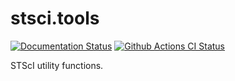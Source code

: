 # stsci.tools

[![Documentation Status](https://readthedocs.org/projects/stscitools/badge/?version=latest)](http://stscitools.readthedocs.io/en/latest/?badge=latest)
[![Github Actions CI Status](https://github.com/spacetelescope/stsci.tools/workflows/CI/badge.svg)](https://github.com/spacetelescope/stsci.tools/actions?query=workflow%3ACI)

STScI utility functions.
